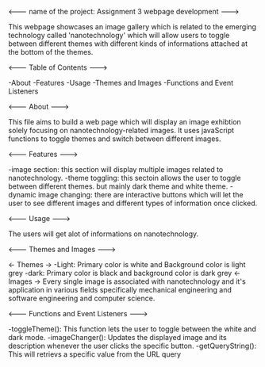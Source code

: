 <--- name of the project: Assignment 3 webpage development --->

This webpage showcases an image gallery which is related to the emerging technology called 'nanotechnology' which will allow users to toggle between different themes with different kinds of informations attached at the bottom of the themes.

<--- Table of Contents --->

-About
-Features
-Usage
-Themes and Images
-Functions and Event Listeners

<--- About ---> 

This file aims to build a web page which will display an image exhibtion solely focusing on nanotechnology-related images. It uses javaScript functions to toggle themes and switch between different images.

<--- Features --->

-image section: this section will display multiple images related to nanotechnology.
-theme toggling: this sectoin allows the user to toggle between different themes. but mainly dark theme and white theme.
-dynamic image changing: there are interactive buttons which will let the user to see different images and different types of information once clicked.

<--- Usage --->

The users will get alot of informations on nanotechnology. 

<--- Themes and Images --->

<- Themes ->
-Light: Primary color is white and Background color is light grey
-dark: Primary color is black and background color is dark grey
<- Images ->
Every single image is associated with nanotechnology and it's application in various fields specifically mechanical engineering and software engineering and computer science.

<--- Functions and Event Listeners --->

-toggleTheme(): This function lets the user to toggle between the white and dark mode.
-imageChanger(): Updates the displayed image and its description whenever the user clicks the specific button.
-getQueryString(): This will retrievs a specific value from the URL query
